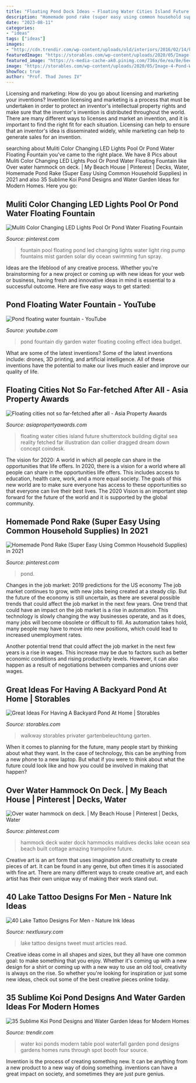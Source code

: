 ```yaml
---
title: "Floating Pond Dock Ideas ~ Floating Water Cities Island Future Shutterstock Building Digital Sea Reality Fetched Far Illustration Dan Collier Dragged Dream Down Concept Coindesk"
description: "Homemade pond rake (super easy using common household supplies) in 2021"
date: "2023-08-11"
categories:
- "ideas"
tags: ["ideas"]
images:
- "http://cdn.trendir.com/wp-content/uploads/old/interiors/2016/02/14/koi-ponds-and-water-gardens-for-modern-homes-25.jpg"
featuredImage: "https://storables.com/wp-content/uploads/2020/05/Image-4-Pond-Walkway-1200x800.jpeg"
featured_image: "https://s-media-cache-ak0.pinimg.com/736x/6e/ea/8e/6eea8e043a0896ad817e76b6549125d9.jpg"
image: "https://storables.com/wp-content/uploads/2020/05/Image-4-Pond-Walkway-1200x800.jpeg"
ShowToc: true
author: "Prof. Thad Jones IV"
---
```



Licensing and marketing: How do you go about licensing and marketing your inventions?
Invention licensing and marketing is a process that must be undertaken in order to protect an inventor's intellectual property rights and make sure that the inventor's invention is distributed throughout the world. There are many different ways to licenses and market an invention, and it is important to find the right fit for each situation. Licensing can help to ensure that an inventor's idea is disseminated widely, while marketing can help to generate sales for an invention.

	

		
searching about Muliti Color Changing LED Lights Pool Or Pond Water Floating Fountain you've came to the right place. We have 8 Pics about Muliti Color Changing LED Lights Pool Or Pond Water Floating Fountain like Over water hammock on deck. | My Beach House | Pinterest | Decks, Water, Homemade Pond Rake (Super Easy Using Common Household Supplies) in 2021 and also 35 Sublime Koi Pond Designs and Water Garden Ideas for Modern Homes. Here you go:
		
    
## Muliti Color Changing LED Lights Pool Or Pond Water Floating Fountain

<img loading=lazy src="https://i.pinimg.com/originals/67/8d/58/678d58ac27210ab09d0f7b156051d4e6.jpg" onerror="this.onerror=null;this.src='https://tse2.mm.bing.net/th?id=OIP.RmjBtsy7Tv_VgHYQTsZvWAHaLN&amp;pid=15.1';" alt="Muliti Color Changing LED Lights Pool Or Pond Water Floating Fountain">

_Source: pinterest.com_

>fountain pool floating pond led changing lights water light ring pump fountains mist garden solar diy ocean swimming fun spray. 

	

Ideas are the lifeblood of any creative process. Whether you're brainstorming for a new project or coming up with new ideas for your web or business, having fresh and innovative ideas in mind is essential to a successful outcome. Here are five easy ways to get started: 

    
## Pond Floating Water Fountain - YouTube

<img loading=lazy src="http://i.ytimg.com/vi/8GciSWWD9ps/maxresdefault.jpg" onerror="this.onerror=null;this.src='https://tse2.mm.bing.net/th?id=OIP.5LjK06KMWbrOI6h-e12GVgHaEK&amp;pid=15.1';" alt="Pond floating water fountain - YouTube">

_Source: youtube.com_

>pond fountain diy garden water floating cooling effect idea budget. 

	

What are some of the latest inventions?
Some of the latest inventions include: drones, 3D printing, and artificial intelligence. All of these inventions have the potential to make our lives much easier and improve our quality of life.

    
## Floating Cities Not So Far-fetched After All - Asia Property Awards

<img loading=lazy src="https://www.asiapropertyawards.com/wp-content/uploads/2019/06/shutterstock_363205553.jpg" onerror="this.onerror=null;this.src='https://tse3.mm.bing.net/th?id=OIP.YExgpvJvm5x_4WFHokIu2wHaFj&amp;pid=15.1';" alt="Floating cities not so far-fetched after all - Asia Property Awards">

_Source: asiapropertyawards.com_

>floating water cities island future shutterstock building digital sea reality fetched far illustration dan collier dragged dream down concept coindesk. 

	

The vision for 2020: A world in which all people can share in the opportunities that life offers.
In 2020, there is a vision for a world where all people can share in the opportunities life offers. This includes access to education, health care, work, and a more equal society. The goals of this new world are to make sure everyone has access to these opportunities so that everyone can live their best lives. The 2020 Vision is an important step forward for the future of the world and it is supported by the global community.

    
## Homemade Pond Rake (Super Easy Using Common Household Supplies) In 2021

<img loading=lazy src="https://i.pinimg.com/736x/4a/a6/68/4aa6687b118fa299059f513a8b48a5a8.jpg" onerror="this.onerror=null;this.src='https://tse4.mm.bing.net/th?id=OIP.2xbt50a8SS09rUopfERHowHaFj&amp;pid=15.1';" alt="Homemade Pond Rake (Super Easy Using Common Household Supplies) in 2021">

_Source: pinterest.com_

>pond. 

	

Changes in the job market: 2019 predictions for the US economy
The job market continues to grow, with new jobs being created at a steady clip. But the future of the economy is still uncertain, as there are several possible trends that could affect the job market in the next few years. 
One trend that could have an impact on the job market is a rise in automation. This technology is slowly changing the way businesses operate, and as it does, many jobs will become obsolete or difficult to fill. As automation takes hold, many people may have to move into new positions, which could lead to increased unemployment rates. 

Another potential trend that could affect the job market in the next few years is a rise in wages. This increase may be due to factors such as better economic conditions and rising productivity levels. However, it can also happen as a result of negotiations between companies and unions over wages.

    
## Great Ideas For Having A Backyard Pond At Home | Storables

<img loading=lazy src="https://storables.com/wp-content/uploads/2020/05/Image-4-Pond-Walkway-1200x800.jpeg" onerror="this.onerror=null;this.src='https://tse3.mm.bing.net/th?id=OIP.A7LBFR4zZsVA-o5Qn7WbCAHaE8&amp;pid=15.1';" alt="Great Ideas For Having A Backyard Pond At Home | Storables">

_Source: storables.com_

>walkway storables privater gartenbeleuchtung garten. 

	

When it comes to planning for the future, many people start by thinking about what they want. In the case of technology, this can be anything from a new phone to a new laptop. But what if you were to think about what the future could look like and how you could be involved in making that happen?

    
## Over Water Hammock On Deck. | My Beach House | Pinterest | Decks, Water

<img loading=lazy src="https://s-media-cache-ak0.pinimg.com/736x/6e/ea/8e/6eea8e043a0896ad817e76b6549125d9.jpg" onerror="this.onerror=null;this.src='https://tse4.mm.bing.net/th?id=OIP.3lcj-Dx15yBD7VivEjk23gHaE8&amp;pid=15.1';" alt="Over water hammock on deck. | My Beach House | Pinterest | Decks, Water">

_Source: pinterest.com_

>hammock deck water dock hammocks maldives decks lake ocean sea beach built cottage amazing trampoline future. 

	

Creative art is an art form that uses imagination and creativity to create pieces of art. It can be found in any genre, but often times it is associated with fine art. There are many different ways to create creative art, and each artist has their own unique way of making their work stand out.

    
## 40 Lake Tattoo Designs For Men - Nature Ink Ideas

<img loading=lazy src="http://nextluxury.com/wp-content/uploads/sharp-lake-male-tattoo-ideas.jpg" onerror="this.onerror=null;this.src='https://tse2.mm.bing.net/th?id=OIP.zzGAF3xAJbL_FnrqhOWRiAHaHa&amp;pid=15.1';" alt="40 Lake Tattoo Designs For Men - Nature Ink Ideas">

_Source: nextluxury.com_

>lake tattoo designs tweet must articles read. 

	

Creative ideas come in all shapes and sizes, but they all have one common goal: to make something that you enjoy. Whether it's coming up with a new design for a shirt or coming up with a new way to use an old tool, creativity is always on the rise. So whether you're looking for inspiration or just some new ideas, check out some of the best creative pieces online today.

    
## 35 Sublime Koi Pond Designs And Water Garden Ideas For Modern Homes

<img loading=lazy src="http://cdn.trendir.com/wp-content/uploads/old/interiors/2016/02/14/koi-ponds-and-water-gardens-for-modern-homes-25.jpg" onerror="this.onerror=null;this.src='https://tse2.mm.bing.net/th?id=OIP.MTkxjGVRU0TuYkmlc6IN6QHaKu&amp;pid=15.1';" alt="35 Sublime Koi Pond Designs and Water Garden Ideas for Modern Homes">

_Source: trendir.com_

>water koi ponds modern table pool waterfall garden pond designs gardens homes runs through spot booth four source. 

	

Invention is the process of creating something new. It can be anything from a new product to a new way of doing something. inventions can have a great impact on society, and sometimes they are just pure genius.


